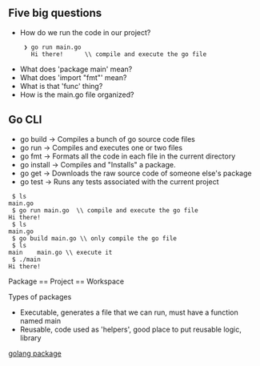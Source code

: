 ## Five big questions
* How do we run the code in our project?
  ```
   ❯ go run main.go
     Hi there!      \\ compile and execute the go file
  ```
* What does 'package main' mean?
* What does 'import "fmt"' mean?
* What is that 'func' thing?
* How is the main.go file organized?

## Go CLI
* go build   -> Compiles a bunch of go source code files
* go run     -> Compiles and executes one or two files
* go fmt     -> Formats all the code in each file in the current directory
* go install -> Compiles and "Installs" a package.
* go get     -> Downloads the raw source code of someone else's package
* go test    -> Runs any tests associated with the current project

```
 $ ls
main.go
 $ go run main.go  \\ compile and execute the go file
Hi there!
 $ ls
main.go
 $ go build main.go \\ only compile the go file
 $ ls
main    main.go \\ execute it
 $ ./main
Hi there!
```

Package == Project == Workspace


Types of packages
* Executable, generates a file that we can run, must have a function named main
* Reusable, code used as 'helpers', good place to put reusable logic, library

[golang package](golang.org/pkg/) 